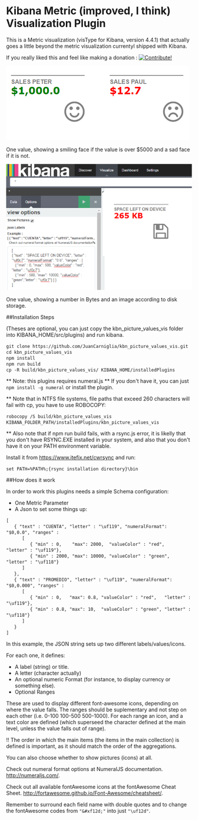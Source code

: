 # Kibana Metric (improved, I think) Visualization Plugin

This is a Metric visualization (visType for Kibana, version 4.4.1) that actually goes a little 
beyond the metric visualization currentyl shipped with Kibana.

If you really liked this and feel like making a donation : <a href="https://www.paypal.com/cgi-bin/webscr?cmd=_donations&business=juan.carniglia@gmail.com&lc=AR&item_name=JuanCarniglia&item_number=1005&currency_code=USD&bn=PP-DonationsBF:btn_donate_LG.gif:NonHosted">
<img src="https://www.paypalobjects.com/en_US/i/btn/btn_donate_LG.gif" border="0" alt="Contribute!" />
</a>

![Screenshot](screenshot2.png)

One value, showing a smiling face if the value is over $5000 and a sad face if it is not.

![Screenshot](screenshot.png)

One value, showing a number in Bytes and an image according to disk storage.

##Installation Steps

(Theses are optional, you can just copy the kbn_picture_values_vis folder into
KIBANA_HOME/src/plugins) and run kibana.

```
git clone https://github.com/JuanCarniglia/kbn_picture_values_vis.git 
cd kbn_picture_values_vis
npm install
npm run build
cp -R build/kbn_picture_values_vis/ KIBANA_HOME/installedPlugins
```

** Note: this plugins requires numeral.js
** If you don't have it, you can just `npm install -g numeral` or install the plugin.

** Note that in NTFS file systems, file paths that exceed 260 characters will fail with cp, you have to use ROBOCOPY:

```
robocopy /S build/kbn_picture_values_vis KIBANA_FOLDER_PATH/installedPlugins/kbn_picture_values_vis
```

** Also note that if npm run build fails, with a rsync.js error, it is likelly that you don't have RSYNC.EXE installed
in your system, and also that you don't have it on your PATH environment variable.

Install it from https://www.itefix.net/cwrsync and run:

```
set PATH=%PATH%;{rsync installation directory}\bin
```

##How does it work

In order to work this plugins needs a simple Schema configuration:

- One Metric Parameter
- A Json to set some things up:

```
[ 
   { "text" : "CUENTA", "letter" : "\uf119", "numeralFormat": "$0,0.0", "ranges" : 
      [ 
         { "min" : 0,    "max": 2000,  "valueColor" : "red",   "letter" : "\uf119"},
         { "min" : 2000, "max": 10000, "valueColor" : "green", "letter" : "\uf118"} 
      ] 
   },
   { "text" : "PROMEDIO", "letter" : "\uf119", "numeralFormat": "$0,0.000", "ranges" : 
      [ 
         { "min" : 0,   "max": 0.8, "valueColor" : "red",   "letter" : "\uf119"},
         { "min" : 0.8, "max": 10,  "valueColor" : "green", "letter" : "\uf118"} 
      ] 
   }
]
```

In this example, the JSON string sets up two different labels/values/icons.

For each one, it defines:
  - A label (string) or title.
  - A letter (character actually)
  - An optional numeric Format (for instance, to display currency or something else).
  - Optional Ranges 

These are used to display different font-awesome icons, depending on where the value falls.
The ranges should be suplementary and not step on each other (i.e. 0-100 100-500 500-1000). 
For each range an icon, and a text color are defined (which superseed the character defined at the main level, unless the value falls out of range). 
  
!! The order in which the main items (the items in the main collection) is defined is important, as it should match the order of the aggregations.

You can also choose whether to show pictures (icons) at all.

Check out numeral format options at NumeralJS documentation. <http://numeraljs.com/>.

Check out all available fontAwesome icons at the fontAwesome Cheat Sheet. <http://fortawesome.github.io/Font-Awesome/cheatsheet/>.

Remember to surround each field name with double quotes and to change the fontAwesome codes from `"&#xf12d;"` into just `"\uf12d"`.
